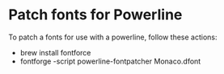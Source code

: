 Patch fonts for Powerline
=========================

To patch a fonts for use with a powerline, follow these actions:

- brew install fontforce
- fontforge -script powerline-fontpatcher Monaco.dfont

